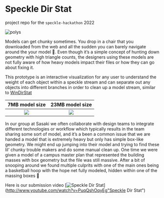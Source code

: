# Speckle Dir Stat

project repo for the `speckle-hackathon` 2022


![polys](https://user-images.githubusercontent.com/30870056/168087093-f1af85ae-f680-446c-a427-05a412b745f7.png)

Models can get chunky sometimes. You drop in a chair that you downloaded from the web and all the sudden you can barely navigate around the your model 🙈.  Even though it’s a simple concept of hunting down geometry with high triangle counts, the designers using these models are not fully aware of how heavy models impact their files or how they can go about fixing it. 

This prototype is an interactive visualization for any user to understand the weight of each object within a speckle stream and can separate out any objects into different branches in order to clean up a model stream, similar to [WinDirStat](https://windirstat.net/) 

7MB model size | 23MB model size
:-------------------------:|:-------------------------:
![](https://user-images.githubusercontent.com/30870056/168087181-b9ce2df4-fbcd-4646-8b65-9b8973494ccf.jpg)  |  ![](https://user-images.githubusercontent.com/30870056/168087364-0e7856b3-938d-41ca-88af-44b9ddd3c678.jpg)


In our group at Sasaki we often collaborate with design teams to integrate different technologies or workflow which typically results in the team sharing some sort of model, and it’s a been a common issue that we are handed a model that is extremely heavy but only has simple box-like geometry. We might end up jumping into their model and trying to find these lil’ chunky trouble makers and do some manual clean up. One time we were given a model of a campus master plan that represented the building masses with box geometry but the file was still massive. After a bit of snooping around we found multiple culprits with one of the main ones being a basketball hoop with the hope net fully modeled, hidden within one of the massing boxes 🤢   

Here is our submission video
[![Speckle Dir Stat](http://img.youtube.com/vi/PuqQshOqyEg/0.jpg)](http://www.youtube.com/watch?v=PuqQshOqyEg"Speckle Dir Stat")
